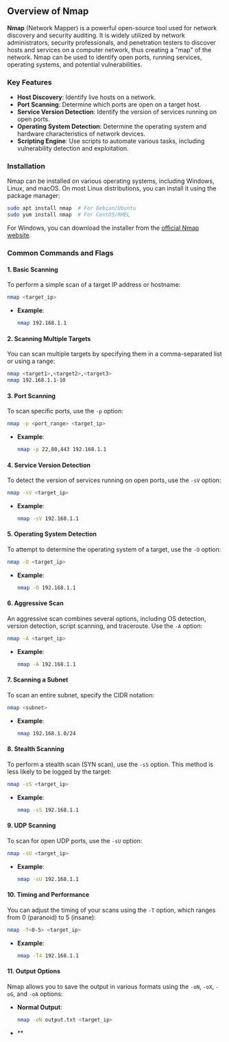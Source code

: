 ## Overview of Nmap

**Nmap** (Network Mapper) is a powerful open-source tool used for network discovery and security auditing. It is widely utilized by network administrators, security professionals, and penetration testers to discover hosts and services on a computer network, thus creating a "map" of the network. Nmap can be used to identify open ports, running services, operating systems, and potential vulnerabilities.

### Key Features

- **Host Discovery**: Identify live hosts on a network.
- **Port Scanning**: Determine which ports are open on a target host.
- **Service Version Detection**: Identify the version of services running on open ports.
- **Operating System Detection**: Determine the operating system and hardware characteristics of network devices.
- **Scripting Engine**: Use scripts to automate various tasks, including vulnerability detection and exploitation.

### Installation

Nmap can be installed on various operating systems, including Windows, Linux, and macOS. On most Linux distributions, you can install it using the package manager:

```bash
sudo apt install nmap  # For Debian/Ubuntu
sudo yum install nmap  # For CentOS/RHEL
```

For Windows, you can download the installer from the [official Nmap website](https://nmap.org/download.html).

### Common Commands and Flags

#### 1. Basic Scanning

To perform a simple scan of a target IP address or hostname:

```bash
nmap <target_ip>
```

- **Example**:
  ```bash
  nmap 192.168.1.1
  ```

#### 2. Scanning Multiple Targets

You can scan multiple targets by specifying them in a comma-separated list or using a range:

```bash
nmap <target1>,<target2>,<target3>
nmap 192.168.1.1-10
```

#### 3. Port Scanning

To scan specific ports, use the `-p` option:

```bash
nmap -p <port_range> <target_ip>
```

- **Example**:
  ```bash
  nmap -p 22,80,443 192.168.1.1
  ```

#### 4. Service Version Detection

To detect the version of services running on open ports, use the `-sV` option:

```bash
nmap -sV <target_ip>
```

- **Example**:
  ```bash
  nmap -sV 192.168.1.1
  ```

#### 5. Operating System Detection

To attempt to determine the operating system of a target, use the `-O` option:

```bash
nmap -O <target_ip>
```

- **Example**:
  ```bash
  nmap -O 192.168.1.1
  ```

#### 6. Aggressive Scan

An aggressive scan combines several options, including OS detection, version detection, script scanning, and traceroute. Use the `-A` option:

```bash
nmap -A <target_ip>
```

- **Example**:
  ```bash
  nmap -A 192.168.1.1
  ```

#### 7. Scanning a Subnet

To scan an entire subnet, specify the CIDR notation:

```bash
nmap <subnet>
```

- **Example**:
  ```bash
  nmap 192.168.1.0/24
  ```

#### 8. Stealth Scanning

To perform a stealth scan (SYN scan), use the `-sS` option. This method is less likely to be logged by the target:

```bash
nmap -sS <target_ip>
```

- **Example**:
  ```bash
  nmap -sS 192.168.1.1
  ```

#### 9. UDP Scanning

To scan for open UDP ports, use the `-sU` option:

```bash
nmap -sU <target_ip>
```

- **Example**:
  ```bash
  nmap -sU 192.168.1.1
  ```

#### 10. Timing and Performance

You can adjust the timing of your scans using the `-T` option, which ranges from 0 (paranoid) to 5 (insane):

```bash
nmap -T<0-5> <target_ip>
```

- **Example**:
  ```bash
  nmap -T4 192.168.1.1
  ```

#### 11. Output Options

Nmap allows you to save the output in various formats using the `-oN`, `-oX`, `-oG`, and `-oA` options:

- **Normal Output**:
  ```bash
  nmap -oN output.txt <target_ip>
  ```

- **